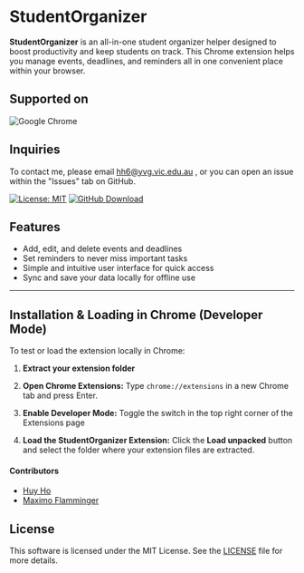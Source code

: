 # StudentOrganizer

**StudentOrganizer** is an all-in-one student organizer helper designed to boost productivity and keep students on track. This Chrome extension helps you manage events, deadlines, and reminders all in one convenient place within your browser.

## Supported on

![Google Chrome](https://img.shields.io/badge/Google%20Chrome-4285F4?style=for-the-badge&logo=GoogleChrome&logoColor=white)

## Inquiries

To contact me, please email hh6@yvg.vic.edu.au , or you can open an issue within the "Issues" tab on GitHub.


[![License: MIT](https://img.shields.io/badge/License-MIT-yellow)](https://opensource.org/licenses/MIT)
[![GitHub Download](https://img.shields.io/github/v/release/huyho08/StudentOrganizer?label=Download)](https://github.com/huyho08/StudentOrganizer/releases)



## Features

* Add, edit, and delete events and deadlines
* Set reminders to never miss important tasks
* Simple and intuitive user interface for quick access
* Sync and save your data locally for offline use

---

## Installation & Loading in Chrome (Developer Mode)

To test or load the extension locally in Chrome:

1. **Extract your extension folder** 

2. **Open Chrome Extensions:**
   Type `chrome://extensions` in a new Chrome tab and press Enter.

3. **Enable Developer Mode:**
   Toggle the switch in the top right corner of the Extensions page

4. **Load the StudentOrganizer Extension:**
   Click the **Load unpacked** button and select the folder where your extension files are extracted.


#### Contributors

- [Huy Ho](https://github.com/huyho08)
- [Maximo Flamminger](https://github.com/Bhaali)


## License

This software is licensed under the MIT License. See the [LICENSE](https://github.com/huyho08/StudentOrganizer/blob/main/LICENSE) file for more details. 
